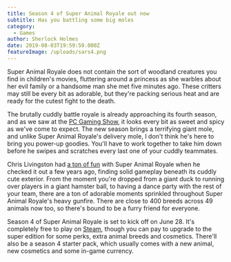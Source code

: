 ```yaml
---
title: Season 4 of Super Animal Royale out now
subtitle: Has you battling some big moles
category:
  - Games
author: Sherlock Holmes
date: 2019-08-03T19:59:59.000Z
featureImage: /uploads/sars4.png
---
```

<!--StartFragment-->

Super Animal Royale does not contain the sort of woodland creatures you find in children's movies, fluttering around a princess as she warbles about her evil family or a handsome man she met five minutes ago. These critters may still be every bit as adorable, but they're packing serious heat and are ready for the cutest fight to the death. 

The brutally cuddly battle royale is already approaching its fourth season, and as we saw at the [PC Gaming Show](https://www.pcgamer.com/how-to-watch-pc-gaming-show-2022/), it looks every bit as sweet and spicy as we've come to expect. The new season brings a terrifying giant mole, and unlike Super Animal Royale's delivery mole, I don't think he's here to bring you power-up goodies. You'll have to work together to take him down before he swipes and scratches every last one of your cuddly teammates.

Chris Livingston had [a ton of fun](https://www.pcgamer.com/super-animal-royale-demo-lets-you-play-free-for-as-long-as-you-like/) with Super Animal Royale when he checked it out a few years ago, finding solid gameplay beneath its cuddly cute exterior. From the moment you're dropped from a giant duck to running over players in a giant hamster ball, to having a dance party with the rest of your team, there are a ton of adorable moments sprinkled throughout Super Animal Royale's heavy gunfire. There are close to 400 breeds across 49 animals now too, so there's bound to be a furry friend for everyone.

Season 4 of Super Animal Royale is set to kick off on June 28. It's completely free to play on [Steam](https://store.steampowered.com/app/843380/Super_Animal_Royale/), though you can pay to upgrade to the super edition for some perks, extra animal breeds and cosmetics. There'll also be a season 4 starter pack, which usually comes with a new animal, new cosmetics and some in-game currency.

<!--EndFragment-->